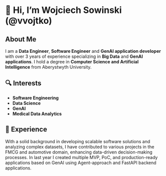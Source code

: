 # 👋 Hi, I’m Wojciech Sowinski (@vvojtko)

## About Me
I am a **Data Engineer**, **Software Engineer** and **GenAI application developer** with over 3 years of experience specializing in **Big Data** and **GenAI applications**. I hold a degree in **Computer Science and Artificial Intelligence** from Aberystwyth University.

## 🔍 Interests
- **Software Engineering**
- **Data Science**
- **GenAI**
- **Medical Data Analytics**

## 💼 Experience
With a solid background in developing scalable software solutions and analyzing complex datasets, I have contributed to various projects in the FMCG and automotive domain, enhancing data-driven decision-making processes. In last year I created multiple MVP, PoC, and production-ready applications based on GenAI using Agent-approach and FastAPI backend applications.

